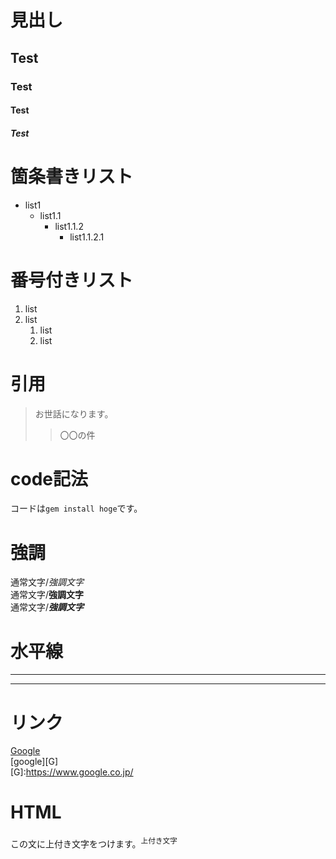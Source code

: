 # 見出し
## Test
### Test
#### Test
##### Test

# 箇条書きリスト

- list1
  - list1.1
    - list1.1.2
      - list1.1.2.1

# 番号付きリスト

1. list
1. list
	1. list
	1. list

# 引用
> お世話になります。
>> 〇〇の件

# code記法
コードは`gem install hoge`です。

# 強調
通常文字/*強調文字*  
通常文字/__強調文字__  
通常文字/***強調文字***  

# 水平線
---
* * *

# リンク
[Google](https://www.google.co.jp/)  
[google][G]  
[G]:https://www.google.co.jp/

# HTML
この文に上付き文字をつけます。<sup>上付き文字</sup>
